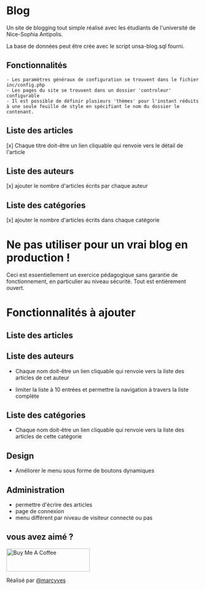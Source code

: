 # Blog
Un site de blogging tout simple réalisé avec les étudiants de l'université de Nice-Sophia Antipolis.

La base de données peut être crée avec le script unsa-blog.sql fourni.

## Fonctionnalités

    - Les paramètres généraux de configuration se trouvent dans le fichier inc/config.php
    - Les pages du site se trouvent dans un dossier 'controleur' configurable
    - Il est possible de définir plusieurs 'thèmes' pour l'instant réduits à une seule feuille de style en spécifiant le nom du dossier le contenant.

## Liste des articles

[x] Chaque titre doit-être un lien cliquable qui renvoie vers le détail de l'article

## Liste des auteurs

[x] ajouter le nombre d'articles écrits par chaque auteur

## Liste des catégories

[x] ajouter le nombre d'articles écrits dans chaque catégorie

# Ne pas utiliser pour un vrai blog en production !

Ceci est essentiellement un exercice pédagogique sans garantie de fonctionnement, en particulier au niveau sécurité. Tout est entièrement ouvert.

# Fonctionnalités à ajouter

## Liste des articles

## Liste des auteurs

- Chaque nom doit-être un lien cliquable qui renvoie vers la liste des articles de cet auteur

- limiter la liste à 10 entrées et permettre la navigation à travers la liste complète

## Liste des catégories

- Chaque nom doit-être un lien cliquable qui renvoie vers la liste des articles de cette catégorie

## Design

- Améliorer le menu sous forme de boutons dynamiques

## Administration

- permettre d'écrire des articles
-  page de connexion
-  menu différent par niveau de visiteur connecté ou pas

## vous avez aimé ?

<a href="https://www.buymeacoffee.com/marcyves" target="_blank"><img src="https://cdn.buymeacoffee.com/buttons/v2/default-blue.png" alt="Buy Me A Coffee" style="height: 60px !important;width: 217px !important;" ></a>

Réalisé par [@marcyves](https://github.com/marcyves)
